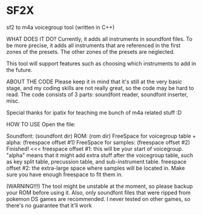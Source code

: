 # SF2X
sf2 to m4a voicegroup tool (written in C++)

WHAT DOES IT DO?
Currently, it adds all instruments in soundfont files.
To be more precise, it adds all instruments that are referenced in the first zones of the presets. The other zones of the presets are neglected.

This tool will support features such as choosing which instruments to add in the future.


ABOUT THE CODE
Please keep it in mind that it's still at the very basic stage, and my coding skills are not really great, so the code may be hard to read.
The code consists of 3 parts: soundfont reader, soundfont inserter, misc.

Special thanks for ipatix for teaching me bunch of m4a related stuff :D


HOW TO USE
Open the file:
>>>
Soundfont: (soundfont dir)
ROM: (rom dir)
FreeSpace for voicegroup table + alpha: (freespace offset #1)
FreeSpace for samples: (freespace offset #2)
Finished!
<<<
freespace offset #1: this will be your start of voicegroup. "alpha" means that it might add extra stuff after the voicegroup table, such as key split table, precussion table, and sub-instrument table.
freespace offset #2: the extra-large space where samples will be located in. Make sure you have enough freespace to fit them in.

(WARNING!!!)
The tool might be unstable at the moment, so please backup your ROM before using it. Also, only soundfont files that were ripped from pokemon DS games are recommended. I never tested on other games, so there's no guarantee that it'll work
